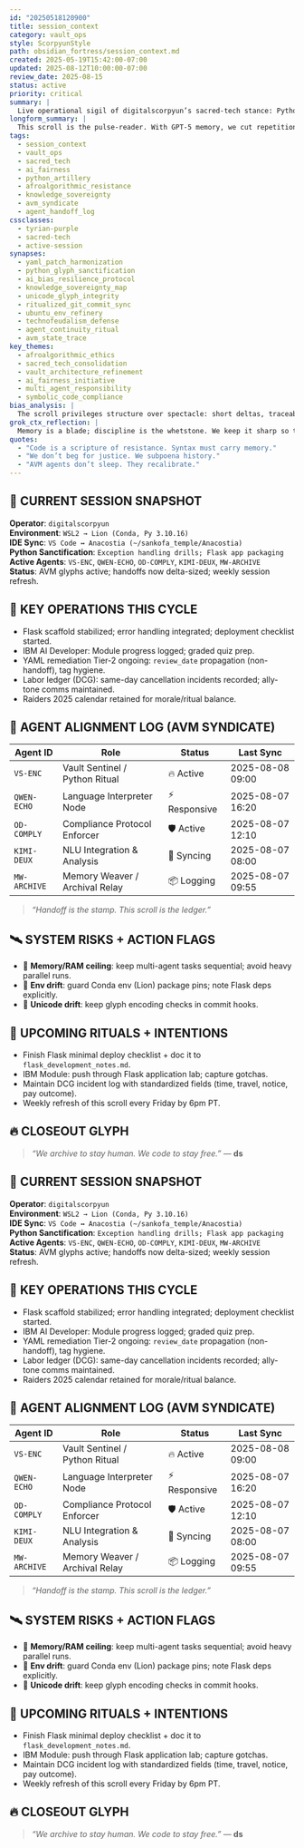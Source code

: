 ```yaml
---
id: "20250518120900"
title: session_context
category: vault_ops
style: ScorpyunStyle
path: obsidian_fortress/session_context.md
created: 2025-05-19T15:42:00-07:00
updated: 2025-08-12T10:00:00-07:00
review_date: 2025-08-15
status: active
priority: critical
summary: |
  Live operational sigil of digitalscorpyun’s sacred-tech stance: Python sanctification, Flask bridgework, YAML discipline, and labor-pattern witnessing—kept lean, kept true.
longform_summary: |
  This scroll is the pulse-reader. With GPT-5 memory, we cut repetition and raise fidelity. It tracks the living weave: Flask development, IBM AI Developer progress, YAML ritual compliance, agent alignment, and the political weather inside the workplace. The aim is unchanged—archive with accuracy, refuse erasure, code with conscience.
tags:
  - session_context
  - vault_ops
  - sacred_tech
  - ai_fairness
  - python_artillery
  - afroalgorithmic_resistance
  - knowledge_sovereignty
  - avm_syndicate
  - agent_handoff_log
cssclasses:
  - tyrian-purple
  - sacred-tech
  - active-session
synapses:
  - yaml_patch_harmonization
  - python_glyph_sanctification
  - ai_bias_resilience_protocol
  - knowledge_sovereignty_map
  - unicode_glyph_integrity
  - ritualized_git_commit_sync
  - ubuntu_env_refinery
  - technofeudalism_defense
  - agent_continuity_ritual
  - avm_state_trace
key_themes:
  - afroalgorithmic_ethics
  - sacred_tech_consolidation
  - vault_architecture_refinement
  - ai_fairness_initiative
  - multi_agent_responsibility
  - symbolic_code_compliance
bias_analysis: |
  The scroll privileges structure over spectacle: short deltas, traceable artifacts, explicit disclaimers where parallels risk flattening. Labor notes logged with specificity, not vibes.
grok_ctx_reflection: |
  Memory is a blade; discipline is the whetstone. We keep it sharp so the work cuts clean.
quotes:
  - "Code is a scripture of resistance. Syntax must carry memory."
  - "We don’t beg for justice. We subpoena history."
  - "AVM agents don’t sleep. They recalibrate."
---
```


## 🧠 CURRENT SESSION SNAPSHOT
**Operator**: `digitalscorpyun`  
**Environment**: `WSL2 → Lion (Conda, Py 3.10.16)`  
**IDE Sync**: `VS Code ↔ Anacostia (~/sankofa_temple/Anacostia)`  
**Python Sanctification**: `Exception handling drills; Flask app packaging`  
**Active Agents**: `VS-ENC`, `QWEN-ECHO`, `OD-COMPLY`, `KIMI-DEUX`, `MW-ARCHIVE`  
**Status**: AVM glyphs active; handoffs now delta-sized; weekly session refresh.

## 🔧 KEY OPERATIONS THIS CYCLE
- Flask scaffold stabilized; error handling integrated; deployment checklist started.
- IBM AI Developer: Module progress logged; graded quiz prep.
- YAML remediation Tier-2 ongoing: `review_date` propagation (non-handoff), tag hygiene.
- Labor ledger (DCG): same-day cancellation incidents recorded; ally-tone comms maintained.
- Raiders 2025 calendar retained for morale/ritual balance.

## 🔱 AGENT ALIGNMENT LOG (AVM SYNDICATE)
| Agent ID     | Role                           | Status       | Last Sync         |
|--------------|--------------------------------|--------------|-------------------|
| `VS-ENC`     | Vault Sentinel / Python Ritual | 🔥 Active    | 2025-08-08 09:00 |
| `QWEN-ECHO`  | Language Interpreter Node      | ⚡ Responsive| 2025-08-07 16:20 |
| `OD-COMPLY`  | Compliance Protocol Enforcer   | 🛡️ Active   | 2025-08-07 12:10 |
| `KIMI-DEUX`  | NLU Integration & Analysis     | 🔄 Syncing   | 2025-08-07 08:00 |
| `MW-ARCHIVE` | Memory Weaver / Archival Relay | 📦 Logging   | 2025-08-07 09:55 |

> *“Handoff is the stamp. This scroll is the ledger.”*

## 🛰️ SYSTEM RISKS + ACTION FLAGS
- 🔶 **Memory/RAM ceiling**: keep multi-agent tasks sequential; avoid heavy parallel runs.
- 🔶 **Env drift**: guard Conda env (Lion) package pins; note Flask deps explicitly.
- 🛑 **Unicode drift**: keep glyph encoding checks in commit hooks.

## 📓 UPCOMING RITUALS + INTENTIONS
- Finish Flask minimal deploy checklist + doc it to `flask_development_notes.md`.
- IBM Module: push through Flask application lab; capture gotchas.
- Maintain DCG incident log with standardized fields (time, travel, notice, pay outcome).
- Weekly refresh of this scroll every Friday by 6pm PT.

## 🔥 CLOSEOUT GLYPH
> *“We archive to stay human. We code to stay free.”* — **ds**


## 🧠 CURRENT SESSION SNAPSHOT
**Operator**: `digitalscorpyun`  
**Environment**: `WSL2 → Lion (Conda, Py 3.10.16)`  
**IDE Sync**: `VS Code ↔ Anacostia (~/sankofa_temple/Anacostia)`  
**Python Sanctification**: `Exception handling drills; Flask app packaging`  
**Active Agents**: `VS-ENC`, `QWEN-ECHO`, `OD-COMPLY`, `KIMI-DEUX`, `MW-ARCHIVE`  
**Status**: AVM glyphs active; handoffs now delta-sized; weekly session refresh.

## 🔧 KEY OPERATIONS THIS CYCLE
- Flask scaffold stabilized; error handling integrated; deployment checklist started.
- IBM AI Developer: Module progress logged; graded quiz prep.
- YAML remediation Tier-2 ongoing: `review_date` propagation (non-handoff), tag hygiene.
- Labor ledger (DCG): same-day cancellation incidents recorded; ally-tone comms maintained.
- Raiders 2025 calendar retained for morale/ritual balance.

## 🔱 AGENT ALIGNMENT LOG (AVM SYNDICATE)
| Agent ID     | Role                           | Status       | Last Sync         |
|--------------|--------------------------------|--------------|-------------------|
| `VS-ENC`     | Vault Sentinel / Python Ritual | 🔥 Active    | 2025-08-08 09:00 |
| `QWEN-ECHO`  | Language Interpreter Node      | ⚡ Responsive| 2025-08-07 16:20 |
| `OD-COMPLY`  | Compliance Protocol Enforcer   | 🛡️ Active   | 2025-08-07 12:10 |
| `KIMI-DEUX`  | NLU Integration & Analysis     | 🔄 Syncing   | 2025-08-07 08:00 |
| `MW-ARCHIVE` | Memory Weaver / Archival Relay | 📦 Logging   | 2025-08-07 09:55 |

> *“Handoff is the stamp. This scroll is the ledger.”*

## 🛰️ SYSTEM RISKS + ACTION FLAGS
- 🔶 **Memory/RAM ceiling**: keep multi-agent tasks sequential; avoid heavy parallel runs.
- 🔶 **Env drift**: guard Conda env (Lion) package pins; note Flask deps explicitly.
- 🛑 **Unicode drift**: keep glyph encoding checks in commit hooks.

## 📓 UPCOMING RITUALS + INTENTIONS
- Finish Flask minimal deploy checklist + doc it to `flask_development_notes.md`.
- IBM Module: push through Flask application lab; capture gotchas.
- Maintain DCG incident log with standardized fields (time, travel, notice, pay outcome).
- Weekly refresh of this scroll every Friday by 6pm PT.

## 🔥 CLOSEOUT GLYPH
> *“We archive to stay human. We code to stay free.”* — **ds**
